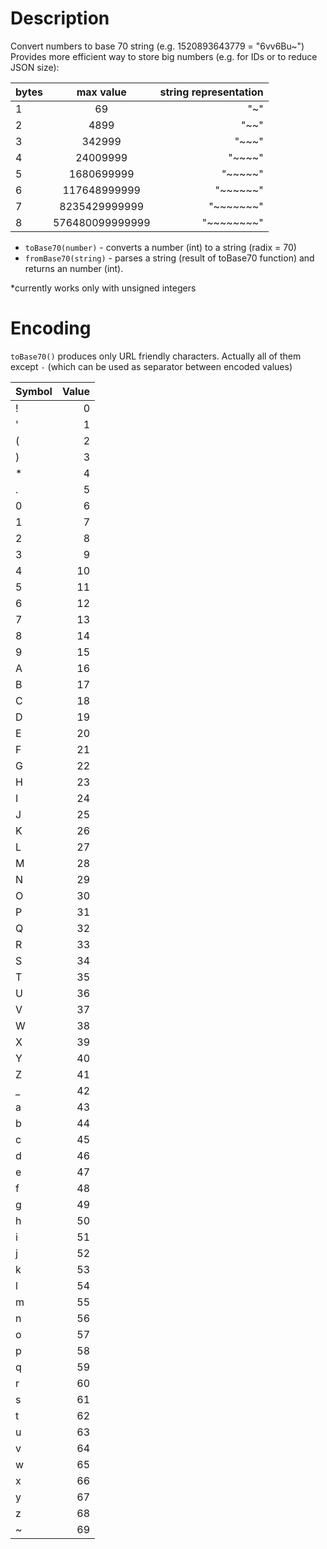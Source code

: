 # Description

Convert numbers to base 70 string (e.g. 1520893643779 = "6vv6Bu~")
Provides more efficient way to store big numbers (e.g. for IDs or to reduce JSON size):

| bytes | max value | string representation |
| ----- |:---------:| ---------:|
| 1 | 69 | "~"
| 2 | 4899 | "~~"
| 3 | 342999 | "~~~"
| 4 | 24009999 | "~~~~"
| 5 | 1680699999 | "~~~~~"
| 6 | 117648999999 | "~~~~~~"
| 7 | 8235429999999 | "~~~~~~~"
| 8 | 576480099999999 | "~~~~~~~~"

- `toBase70(number)` - converts a number (int) to a string (radix = 70)
- `fromBase70(string)` - parses a string (result of toBase70 function) and returns an number (int).

*currently works only with unsigned integers

# Encoding

`toBase70()` produces only URL friendly characters. Actually all of them except `-` (which can be used as separator between encoded values)

| Symbol | Value 
| ------ | ----:
| ! | 0
| ' | 1
| ( | 2
| ) | 3
| * | 4
| . | 5
| 0 | 6
| 1 | 7
| 2 | 8
| 3 | 9
| 4 | 10
| 5 | 11
| 6 | 12
| 7 | 13
| 8 | 14
| 9 | 15
| A | 16
| B | 17
| C | 18
| D | 19
| E | 20
| F | 21
| G | 22
| H | 23
| I | 24
| J | 25
| K | 26
| L | 27
| M | 28
| N | 29
| O | 30
| P | 31
| Q | 32
| R | 33
| S | 34
| T | 35
| U | 36
| V | 37
| W | 38
| X | 39
| Y | 40
| Z | 41
| _ | 42
| a | 43
| b | 44
| c | 45
| d | 46
| e | 47
| f | 48
| g | 49
| h | 50
| i | 51
| j | 52
| k | 53
| l | 54
| m | 55
| n | 56
| o | 57
| p | 58
| q | 59
| r | 60
| s | 61
| t | 62
| u | 63
| v | 64
| w | 65
| x | 66
| y | 67
| z | 68
| ~ | 69
